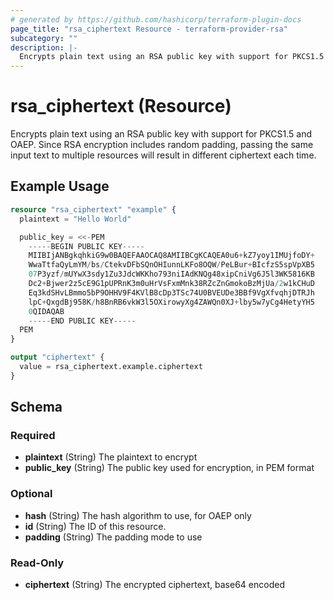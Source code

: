 ```yaml
---
# generated by https://github.com/hashicorp/terraform-plugin-docs
page_title: "rsa_ciphertext Resource - terraform-provider-rsa"
subcategory: ""
description: |-
  Encrypts plain text using an RSA public key with support for PKCS1.5 and OAEP. Since RSA encryption includes random padding, passing the same input text to multiple resources will result in different ciphertext each time.
---
```


# rsa_ciphertext (Resource)

Encrypts plain text using an RSA public key with support for PKCS1.5 and OAEP. Since RSA encryption includes random padding, passing the same input text to multiple resources will result in different ciphertext each time.

## Example Usage

```terraform
resource "rsa_ciphertext" "example" {
  plaintext = "Hello World"

  public_key = <<-PEM
    -----BEGIN PUBLIC KEY-----
    MIIBIjANBgkqhkiG9w0BAQEFAAOCAQ8AMIIBCgKCAQEA0u6+kZ7yoy1IMUjfoDY+
    WwaTtfaQyLmYM/bs/CtekvDFbSQnOHIunnLKFo8OQW/PeLBur+BIcfzS5spVpXB5
    07P3yzf/mUYwX3sdy1Zu3JdcWKKho793niIAdKNQg48xipCniVg6J5l3WK5816KB
    Dc2+Bjwer2z5cE9G1pUPRnK3m0uHrVsFxmMnk38RZcZnGmokoBzMjUa/2w1kCHuD
    Eq3kdSHvLBmmo5bP9OHHV9F4KVlB8cDp3TSc74U0BVEUDe3BBf9VgXfvqhjDTRJh
    lpC+QxgdBj958K/h8BnRB6vkW3l5OXirowyXg4ZAWQn0XJ+lby5w7yCg4HetyYH5
    0QIDAQAB
    -----END PUBLIC KEY-----
  PEM
}

output "ciphertext" {
  value = rsa_ciphertext.example.ciphertext
}
```

<!-- schema generated by tfplugindocs -->
## Schema

### Required

- **plaintext** (String) The plaintext to encrypt
- **public_key** (String) The public key used for encryption, in PEM format

### Optional

- **hash** (String) The hash algorithm to use, for OAEP only
- **id** (String) The ID of this resource.
- **padding** (String) The padding mode to use

### Read-Only

- **ciphertext** (String) The encrypted ciphertext, base64 encoded


